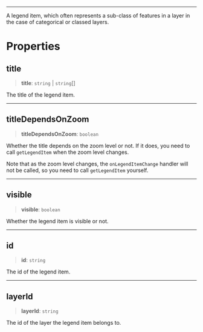 ***

A legend item, which often represents a sub-class of features in a
layer in the case of categorical or classed layers.

# Properties

## title

> **title**: `string` | `string`\[]

The title of the legend item.

***

## titleDependsOnZoom

> **titleDependsOnZoom**: `boolean`

Whether the title depends on the zoom level or not. If it does, you
need to call `getLegendItem` when the zoom level changes.

Note that as the zoom level changes, the `onLegendItemChange` handler
will not be called, so you need to call `getLegendItem` yourself.

***

## visible

> **visible**: `boolean`

Whether the legend item is visible or not.

***

## id

> **id**: `string`

The id of the legend item.

***

## layerId

> **layerId**: `string`

The id of the layer the legend item belongs to.

